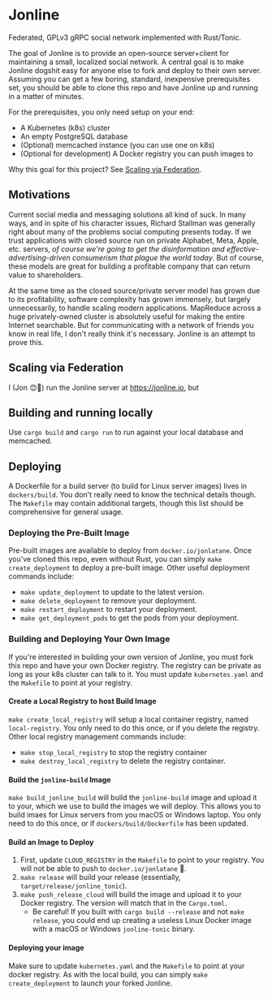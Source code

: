 # Jonline

Federated, GPLv3 gRPC social network implemented with Rust/Tonic.

The goal of Jonline is to provide an open-source server+client for maintaining a small, localized social network. A central goal is to make Jonline dogshit easy for anyone else to fork and deploy to their own server. Assuming you can get a few boring, standard, inexpensive prerequisites set, you should be able to clone this repo and have Jonline up and running in a matter of minutes.

For the prerequisites, you only need setup on your end:

* A Kubernetes (k8s) cluster
* An empty PostgreSQL database
* (Optional) memcached instance (you can use one on k8s)
* (Optional for development) A Docker registry you can push images to

Why this goal for this project? See [Scaling via Federation](#scaling-via-federation).

## Motivations
Current social media and messaging solutions all kind of suck. In many ways, and in spite of his character issues, Richard Stallman was generally right about many of the problems social computing presents today. If we trust applications with closed source run on private Alphabet, Meta, Apple, etc. servers, *of course we're going to get the disinformation and effective-advertising-driven consumerism that plague the world today*. But of course, these models are great for building a profitable company that can return value to shareholders.

At the same time as the closed source/private server model has grown due to its profitability, software complexity has grown immensely, but largely unnecessarily, to handle scaling modern applications. MapReduce across a huge privately-owned cluster is absolutely useful for making the entire Internet searchable. But for communicating with a network of friends you know in real life, I don't really think it's necessary. Jonline is an attempt to prove this.

## Scaling via Federation

I (Jon 😊👋) run the Jonline server at https://jonline.io, but 


## Building and running locally
Use `cargo build` and `cargo run` to run against your local database and memcached.

## Deploying
A Dockerfile for a build server (to build for Linux server images) lives in `dockers/build`. You don't really need to know the technical details though. The `Makefile` may contain additional targets, though this list should be comprehensive for general usage.

### Deploying the Pre-Built Image
Pre-built images are available to deploy from `docker.io/jonlatane`. Once you've cloned this repo, even without Rust, you can simply `make create_deployment` to deploy a pre-built image. Other useful deployment commands include:
* `make update_deployment` to update to the latest version.
* `make delete_deployment` to remove your deployment.
* `make restart_deployment` to restart your deployment.
* `make get_deployment_pods` to get the pods from your deployment.

### Building and Deploying Your Own Image
If you're interested in building your own version of Jonline, you must fork this repo and have your own Docker registry. The registry can be private as long as your k8s cluster can talk to it. You must update `kubernetes.yaml` and the `Makefile` to point at your registry.

#### Create a Local Registry to host Build Image
`make create_local_registry` will setup a local container registry, named `local-registry`. You only need to do this once, or if you delete the registry. Other local registry management commands include:
* `make stop_local_registry` to stop the registry container
* `make destroy_local_registry` to delete the registry container.

#### Build the `jonline-build` Image
`make build_jonline_build` will build the `jonline-build` image and upload it to your, which we use to build the images we will deploy. This allows you to build imaes for Linux servers from you macOS or Windows laptop. You only need to do this once, or if `dockers/build/Dockerfile` has been updated.

#### Build an Image to Deploy
1. First, update `CLOUD_REGISTRY` in the `Makefile` to point to your registry. You will not be able to push to `docker.io/jonlatane` 🚫.
2. `make release` will build your release (essentially, `target/release/jonline_tonic`).
3. `make push_release_cloud` will build the image and upload it to your Docker registry. The version will match that in the `Cargo.toml`.
    * Be careful! If you built with `cargo build --release` and not `make release`, you could end up creating a useless Linux Docker image with a macOS or Windows `jonline-tonic` binary.

#### Deploying your image
Make sure to update `kubernetes.yaml` and the `Makefile` to point at your docker registry. As with the local build, you can simply `make create_deployment` to launch your forked Jonline.